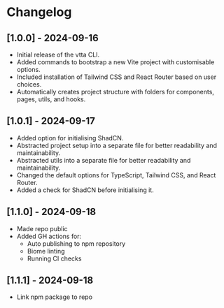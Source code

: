 # Changelog

## [1.0.0] - 2024-09-16

- Initial release of the vtta CLI.
- Added commands to bootstrap a new Vite project with customisable options.
- Included installation of Tailwind CSS and React Router based on user choices.
- Automatically creates project structure with folders for components, pages, utils, and hooks.

## [1.0.1] - 2024-09-17

- Added option for initialising ShadCN.
- Abstracted project setup into a separate file for better readability and maintainability.
- Abstracted utils into a separate file for better readability and maintainability.
- Changed the default options for TypeScript, Tailwind CSS, and React Router.
- Added a check for ShadCN before initialising it.

## [1.1.0] - 2024-09-18

- Made repo public
- Added GH actions for:
  - Auto publishing to npm repository
  - Biome linting
  - Running CI checks

## [1.1.1] - 2024-09-18

- Link npm package to repo
